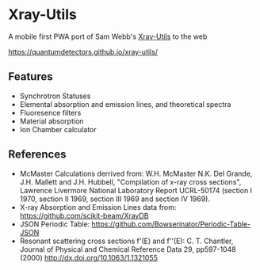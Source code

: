 # Xray-Utils
A mobile first PWA port of Sam Webb's [Xray-Utils](https://www.sams-xrays.com/xru) to the web

https://quantumdetectors.github.io/xray-utils/

## Features
* Synchrotron Statuses
* Elemental absorption and emission lines, and theoretical spectra
* Fluoresence filters
* Material absorption
* Ion Chamber calculator

## References
* McMaster Calculations derrived from: W.H. McMaster N.K. Del Grande, J.H. Mallett and J.H. Hubbell, "Compilation of x-ray cross sections", Lawrence Livermore National Laboratory Report UCRL-50174 (section I 1970, section II 1969, section III 1969 and section IV 1969).
* X-ray Absorption and Emission Lines data from: https://github.com/scikit-beam/XrayDB
* JSON Periodic Table: https://github.com/Bowserinator/Periodic-Table-JSON
* Resonant scattering cross sections f'(E) and f''(E): C. T. Chantler, Journal of Physical and Chemical Reference Data 29, pp597-1048 (2000) http://dx.doi.org/10.1063/1.1321055